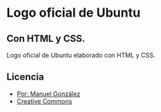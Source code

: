 [0]:http://manuelitox.com/ "Manuelitox Blog"
[1]:http://creativecommons.org/licenses/by-nc-sa/3.0/ "Creative Commons License"

# Logo oficial de Ubuntu #

## Con HTML y CSS. ##

Logo oficial de Ubuntu elaborado con HTML y CSS.

## Licencia ##

* [Por: Manuel González][0]
* [Creative Commons][1] 